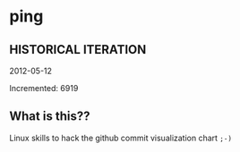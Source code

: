 # ping

## HISTORICAL ITERATION
2012-05-12

Incremented: 6919

## What is this?? 
Linux skills to hack the github commit visualization chart `;-)`
